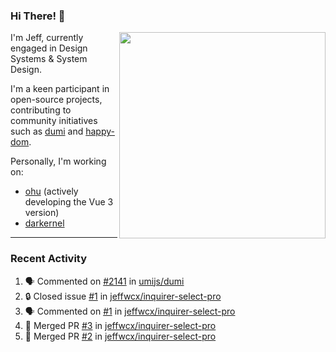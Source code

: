### Hi There! 👋

[<img src="https://github-contribution-stats.vercel.app/api/?username=jeffwcx" align="right" width="330" />](https://github.com/jeffwcx)

I'm Jeff, currently engaged in Design Systems & System Design.

I'm a keen participant in open-source projects, contributing to community initiatives such as [dumi](https://github.com/umijs/dumi) and [happy-dom](https://github.com/capricorn86/happy-dom).

Personally, I'm working on: 
+ [ohu](https://github.com/jeffwcx/ohu-mobile) (actively developing the Vue 3 version)
+ [darkernel](https://github.com/darkernel)


----

### Recent Activity

<!--START_SECTION:activity-->
1. 🗣 Commented on [#2141](https://github.com/umijs/dumi/issues/2141#issuecomment-2255317350) in [umijs/dumi](https://github.com/umijs/dumi)
2. 🔒 Closed issue [#1](https://github.com/jeffwcx/inquirer-select-pro/issues/1) in [jeffwcx/inquirer-select-pro](https://github.com/jeffwcx/inquirer-select-pro)
3. 🗣 Commented on [#1](https://github.com/jeffwcx/inquirer-select-pro/issues/1#issuecomment-2193706351) in [jeffwcx/inquirer-select-pro](https://github.com/jeffwcx/inquirer-select-pro)
4. 🎉 Merged PR [#3](https://github.com/jeffwcx/inquirer-select-pro/pull/3) in [jeffwcx/inquirer-select-pro](https://github.com/jeffwcx/inquirer-select-pro)
5. 🎉 Merged PR [#2](https://github.com/jeffwcx/inquirer-select-pro/pull/2) in [jeffwcx/inquirer-select-pro](https://github.com/jeffwcx/inquirer-select-pro)
<!--END_SECTION:activity-->
